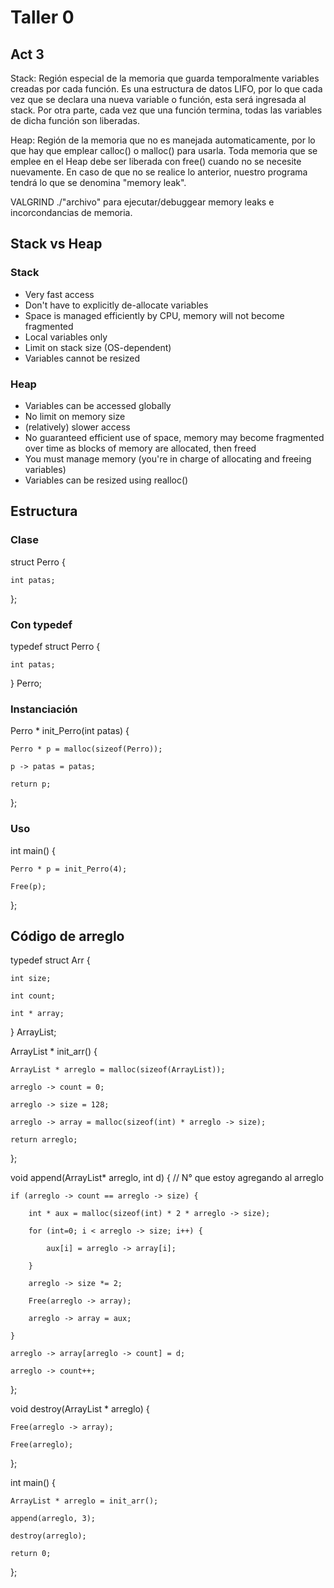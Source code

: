 # Taller 0
## Act 3

Stack: Región especial de la memoria que guarda temporalmente variables creadas por cada función. Es una estructura de datos LIFO, por lo que cada vez que se declara una nueva variable o función, esta será ingresada al stack. Por otra parte, cada vez que una función termina, todas las variables de dicha función son liberadas.

Heap: Región de la memoria que no es manejada automaticamente, por lo que hay que emplear calloc() o malloc() para usarla. Toda memoria que se emplee en el Heap debe ser liberada con free() cuando no se necesite nuevamente. En caso de que no se realice lo anterior, nuestro programa tendrá lo que se denomina "memory leak".

VALGRIND ./"archivo" para ejecutar/debuggear memory leaks e incorcondancias de memoria.

## Stack vs Heap
### Stack
* Very fast access
* Don't have to explicitly de-allocate variables
* Space is managed efficiently by CPU, memory will not become fragmented
* Local variables only
* Limit on stack size (OS-dependent)
* Variables cannot be resized

### Heap
* Variables can be accessed globally
* No limit on memory size
* (relatively) slower access
* No guaranteed efficient use of space, memory may become fragmented over time as blocks of memory are allocated, then freed
* You must manage memory (you're in charge of allocating and freeing variables)
* Variables can be resized using realloc()

## Estructura
### Clase
struct Perro {

    int patas;

};


### Con typedef
typedef struct Perro {

    int patas;

} Perro;


### Instanciación
Perro * init_Perro(int patas) {

    Perro * p = malloc(sizeof(Perro));

    p -> patas = patas;

    return p;

};


### Uso
int main() {

    Perro * p = init_Perro(4);

    Free(p);

};


## Código de arreglo
typedef struct Arr {

    int size;

    int count;

    int * array;

} ArrayList;


ArrayList * init_arr() {

    ArrayList * arreglo = malloc(sizeof(ArrayList));

    arreglo -> count = 0;

    arreglo -> size = 128;

    arreglo -> array = malloc(sizeof(int) * arreglo -> size);

    return arreglo;

};


void append(ArrayList* arreglo, int d) {  // N° que estoy agregando al arreglo

    if (arreglo -> count == arreglo -> size) {

        int * aux = malloc(sizeof(int) * 2 * arreglo -> size);

        for (int=0; i < arreglo -> size; i++) {

            aux[i] = arreglo -> array[i];

        }

        arreglo -> size *= 2;

        Free(arreglo -> array);

        arreglo -> array = aux;

    }

    arreglo -> array[arreglo -> count] = d;

    arreglo -> count++;

};


void destroy(ArrayList * arreglo) {

    Free(arreglo -> array);

    Free(arreglo);

};


int main() {

    ArrayList * arreglo = init_arr();

    append(arreglo, 3);

    destroy(arreglo);

    return 0;

};
